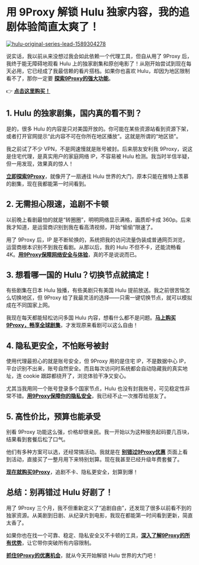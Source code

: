 # 用 9Proxy 解锁 Hulu 独家内容，我的追剧体验简直太爽了！

<a href='https://postimg.cc/PLXTtvC3' target='_blank'><img src='https://i.postimg.cc/6QR3fdtX/hulu-original-series-lead-1589304278.jpg' border='0' alt='hulu-original-series-lead-1589304278'/></a>

说实话，我以前从来没想过我会如此依赖一个代理工具，但自从用了 9Proxy 后，我终于能无障碍地观看 Hulu 上的独家剧集和原创电影了！从刚开始尝试到现在每天必用，它已经成了我最信赖的看片搭档。如果你也喜欢 Hulu，却因为地区限制看不了，那你一定要 [**探索9Proxy的强大功能**](https://the9proxy.short.gy/github-homepage-lucas888)。

👉 [**点击这里购买！**](https://the9proxy.short.gy/github-pricing-lucas888)

## 1. Hulu 的独家剧集，国内真的看不到？

是的，很多 Hulu 的内容是只对美国开放的。你可能在某些资源站看到资源下架，或者打开官网提示“此内容不可在你所在地区播放”。这就是所谓的“地区锁”。

我之前试了不少 VPN，不是网速慢就是账号被封。后来朋友安利我 9Proxy，说这是住宅代理，是真实用户的家庭网络 IP，不容易被 Hulu 检测。我当时半信半疑，但一用发现，效果真的惊人！

[**立即探索9Proxy**](https://the9proxy.short.gy/github-homepage-lucas888)，就像开了一扇通往 Hulu 世界的大门，原本只能在推特上羡慕的剧集，现在我都能第一时间看到。

## 2. 无需担心限速，追剧不卡顿

以前晚上看剧最怕的就是“转圈圈”，明明网络显示满格，画质却卡成 360p。后来我才知道，是运营商识别到我在看高清视频，开始“偷偷”限速了。

用了 9Proxy 后，IP 是不断轮换的，系统把我的访问流量伪装成普通网页浏览，运营商根本识别不到我在看剧。从那以后，我的 Hulu 不但不卡，还能流畅看 4K。[**用9Proxy保障网络安全与体验**](https://the9proxy.short.gy/github-homepage-lucas888)，真的不是说说而已。

## 3. 想看哪一国的 Hulu？切换节点就搞定！

有些剧集在日本 Hulu 独播，有些美剧只有美国 Hulu 提前放送。我之前很苦恼怎么切换地区，但 9Proxy 给了我最灵活的选择——只需一键切换节点，就可以模拟成在不同国家上网。

我现在每天都能轻松访问多国 Hulu 内容，想看什么都不是问题。[**马上购买9Proxy，畅享全球剧集**](https://the9proxy.short.gy/github-pricing-lucas888)，才发现原来看剧可以这么自由！

## 4. 隐私更安全，不怕账号被封

使用代理最担心的就是账号安全，但 9Proxy 用的是住宅 IP，不是数据中心 IP，平台识别不出来，账号自然安全。而且每次访问时系统都会自动隐藏我的真实地址，连 cookie 跟踪都绕开了，浏览体验干净又安心。

尤其当我用同一个账号登录多个国家节点，Hulu 也没有封我账号，可见稳定性非常不错。[**用9Proxy保障你的隐私安全**](https://the9proxy.short.gy/github-homepage-lucas888)，我已经不止一次推荐给朋友了。

## 5. 高性价比，预算也能承受

别看 9Proxy 功能这么强，价格却很亲民。我一开始以为这种服务起码要几百块，结果看到套餐后松了口气。

他们有多种方案可以选，还经常搞活动。我就是在 [**别错过9Proxy优惠**](https://9proxyofficial.short.gy/github-pricing-lucas888) 页面上看到活动，直接买了一整月用下来特别划算。现在我甚至已经升级年费套餐了。

[**现在就购买9Proxy**](https://the9proxy.short.gy/github-pricing-lucas888)，追剧不卡、隐私更安全，划算到爆！

## 总结：别再错过 Hulu 好剧了！

用了 9Proxy 三个月，我不但重新定义了“追剧自由”，还发现了很多以前看不到的独家资源。从美剧到日剧、从纪录片到电影，我现在都能第一时间看到更新，简直太香了。

如果你也在找一个可靠、稳定、隐私安全又不卡顿的工具，[**深入了解9Proxy的所有优势**](https://the9proxy.short.gy/github-homepage-lucas888)，让它带你突破所有内容限制。

[**抓住9Proxy的优惠机会**](https://the9proxy.short.gy/github-pricing-lucas888)，就从今天开始解锁 Hulu 世界的大门吧！


